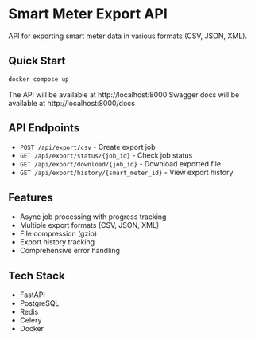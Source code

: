 # Smart Meter Export API

API for exporting smart meter data in various formats (CSV, JSON, XML).

## Quick Start

```bash
docker compose up
```

The API will be available at http://localhost:8000
Swagger docs will be available at http://localhost:8000/docs

## API Endpoints

- `POST /api/export/csv` - Create export job
- `GET /api/export/status/{job_id}` - Check job status
- `GET /api/export/download/{job_id}` - Download exported file
- `GET /api/export/history/{smart_meter_id}` - View export history

## Features

- Async job processing with progress tracking
- Multiple export formats (CSV, JSON, XML)
- File compression (gzip)
- Export history tracking
- Comprehensive error handling

## Tech Stack

- FastAPI
- PostgreSQL
- Redis
- Celery
- Docker 